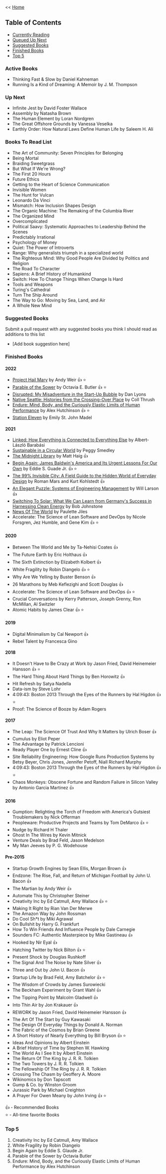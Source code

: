 << [Home](https://github.com/dubrie/public)

## Table of Contents

- [Currently Reading](#currently-reading)
- [Queued Up Next](#up-next)
- [Suggested Books](#books-to-read-list)
- [Finished Books](#finished-books)
- [Top 5](#top-5)

### Active Books
- Thinking Fast & Slow by Daniel Kahneman
- Running Is a Kind of Dreaming: A Memoir by J. M. Thompson 


### Up Next
- Infinite Jest by David Foster Wallace
- Assembly by Natasha Brown   
- The Human Element by Loran Nordgren  
- The Great Offshore Grounds by Vanessa Veselka
- Earthly Order: How Natural Laws Define Human Life by Saleem H. Ali

### Books To Read List

- The Art of Community: Seven Principles for Belonging  
- Being Mortal
- Braiding Sweetgrass 
- But What If We're Wrong? 
- The First 20 Hours
- Future Ethics
- Getting to the Heart of Science Communication  
- Invisible Women
- The Hunt for Vulcan
- Leonardo Da Vinci  
- Mismatch: How Inclusion Shapes Design  
- The Organic Machine: The Remaking of the Columbia River
- The Organized Mind
- Overcomplicated
- Political Saavy: Systematic Approaches to Leadership Behind the Scenes
- Predictably Irrational
- Psychology of Money
- Quiet: The Power of Introverts
- Range: Why generalists triumph in a specialized world
- The Righteous Mind: Why Good People Are Divided by Politics and Religion
- The Road To Character
- Sapiens: A Brief History of Humankind
- Switch: How To Change Things When Change Is Hard
- Tools and Weapons
- Turing's Cathedral
- Turn The Ship Around 
- The Way to Go: Moving by Sea, Land, and Air 
- A Whole New Mind  

### Suggested Books

Submit a pull request with any suggested books you think I should read as additions to this list
- [Add book suggestion here]

### Finished Books

#### 2022
- [Project Hail Mary](/archive/books/parable-of-the-sower.md) by Andy Weir :thumbsup: :star:
- [Parable of the Sower](/archive/books/parable-of-the-sower.md) by Octavia E. Butler :thumbsup: :star:
- [Disrupted: My Misadventure in the Start-Up Bubble](/archive/books/disrupted.md) by Dan Lyons
- [Native Seattle: Histories from the Crossing-Over Place](/archive/books/native-seattle.md) by Coll Thrush
- [Endure: Mind, Body, and the Curiously Elastic Limits of Human Performance](/archive/books/endure.md) by Alex Hutchinson :thumbsup: :star: 
- [Station Eleven](/archive/books/station-eleven.md) by Emily St. John Madel  


#### 2021
- [Linked: How Everything is Connected to Everything Else](/archive/books/sustainable-in-a-circular-world.md) by Albert-László Barabási  
- [Sustainable in a Circular World](/archive/books/sustainable-in-a-circular-world.md) by Peggy Smedley  
- [The Midnight Library](/archive/books/the-midnight-library.md) by Matt Haig :thumbsup:
- [Begin Again:  James Baldwin's America and Its Urgent Lessons For Our Own](/archive/books/begin-again.md) by Eddie S. Guade Jr. :thumbsup: :star:
- [The 99% Invisible City: A Field Guide to the Hidden World of Everyday Design](/archive/books/the-99-invisible-city.md) by Roman Mars and Kurt Kohlstedt :thumbsup:
- [An Elegant Puzzle: Systems of Engineering Management](/archive/books/an-elegant-puzzle.md) by Will Larson :thumbsup:
- [Switching To Solar: What We Can Learn from Germany's Success in Harnessing Clean Energy](/archive/books/switching-to-solar.md) by Bob Johnstone  
- [News Of The World](/archive/books/news-of-the-world.md) by Paulette Jiles
- Accelerate: The Science of Lean Software and DevOps by Nicole Forsgren, Jez Humble, and Gene Kim :thumbsup: :star:

#### 2020
- Between The World and Me by Ta-Nehisi Coates :thumbsup:
- The Future Earth by Eric Holthaus :thumbsup:
- The Sixth Extinction by Elizabeth Kolbert :thumbsup:
- White Fragility by Robin Diangelo :thumbsup: :star:
- Why Are We Yelling by Buster Benson :thumbsup:
- 26 Marathons by Meb Keflezighi and Scott Douglas :thumbsup:
- Accelerate: The Science of Lean Software and DevOps :thumbsup: :star:
- Crucial Conversations by Kerry Patterson, Joseph Grenny, Ron McMillan, Al Switzler  
- Atomic Habits by James Clear :thumbsup: :star: 

#### 2019
- Digital Minimalism by Cal Newport :thumbsup:
- Rebel Talent by Francesca Gino  

#### 2018
- It Doesn't Have to Be Crazy at Work by Jason Fried, David Heinemeier Hansson :thumbsup: :star: 
- The Hard Thing About Hard Things by Ben Horowitz :thumbsup:   
- Hit Refresh by Satya Nadella  
- Data-ism by Steve Lohr  
- 4:09:43: Boston 2013 Through the Eyes of the Runners by Hal Higdon :thumbsup: :star:   
- Proof: The Science of Booze by Adam Rogers  

#### 2017
- The Leap: The Science Of Trust And Why It Matters by Ulrich Boser :thumbsup:  
- Cumulus by Eliot Peper  
- The Advantage by Patrick Lencioni  
- Ready Player One by Ernest Cline :thumbsup:  
- Site Reliability Engineering: How Google Runs Production Systems by Betsy Beyer, Chris Jones, Jennifer Petoff, Niall Richard Murphy
- 4:09:43: Boston 2013 Through the Eyes of the Runners by Hal Higdon :thumbsup: :star:  
- Chaos Monkeys: Obscene Fortune and Random Failure in Silicon Valley by Antonio Garcia Martinez :thumbsup:   

#### 2016
- Gumption: Relighting the Torch of Freedom with America's Gutsiest Troublemakers by Nick Offerman
- Peopleware: Productive Projects and Teams by Tom DeMarco :thumbsup: :star:
- Nudge by Richard H Thaler
- Ghost In The Wires by Kevin Mitnick
- Venture Deals by Brad Feld, Jason Medelson
- My Man Jeeves by P. G. Wodehouse

#### Pre-2015
- Startup Growth Engines by Sean Ellis, Morgan Brown :thumbsup:
- Endzone: The Rise, Fall, and Return of Michigan Football by John U. Bacon :thumbsup:
- The Martian by Andy Weir :thumbsup:
- Automate This by Christopher Steiner
- Creativity Inc by Ed Catmull, Amy Wallace :thumbsup: :star:
- Making It Right by Rian Van Der Merwe
- The Amazon Way by John Rossman
- Do Cool Sh*t by Miki Agrawal
- On Bullshit by Harry G. Frankfurt
- How To Win Friends And Influence People by Dale Carnegie
- Sounders FC: Authentic Masterpiece by Mike Gastineau :thumbsup:
- Hooked by Nir Eyal :thumbsup:
- Hatching Twitter by Nick Bilton :thumbsup: :star:
- Present Shock by Douglas Rushkoff
- The Signal And The Noise by Nate Silver :thumbsup:
- Three and Out by John U. Bacon :thumbsup:
- Startup Life by Brad Feld, Amy Batchelor :thumbsup: :star:
- The Wisdom of Crowds by James Surowiecki
- The Beckham Experiment by Grant Wahl :thumbsup:
- The Tipping Point by Malcolm Gladwell :thumbsup:
- Into Thin Air by Jon Krakauer :thumbsup:
- REWORK by Jason Fried, David Heinemeier Hansson :thumbsup:
- The Art Of The Start by Guy Kawasaki
- The Design Of Everyday Things by Donald A. Norman
- The Fabric of the Cosmos by Brian Greene
- A Short History of Nearly Everything by Bill Bryson :thumbsup: :star:
- Ideas And Opinions by Albert Einstein
- A Brief History of Time by Stephen W. Hawking
- The World As I See It by Albert Einstein
- The Return Of The King by J. R. R. Tolkien
- The Two Towers by J. R. R. Tolkien
- The Fellowship Of The Ring by J. R. R. Tolkien
- Crossing The Chasm by Geoffery A. Moore
- Wikinomics by Don Tapscott
- Gump & Co. by Winston Groom
- Jurassic Park by Michael Creighton
- A Prayer For Owen Meany by John Irving :thumbsup: :star:

:thumbsup: - Recommended Books  
:star: - All-time favorite Books  

### Top 5

1. Creativity Inc by Ed Catmull, Amy Wallace
1. White Fragility by Robin Diangelo
1. Begin Again by Eddie S. Glaude Jr.
1. Parable of the Sower by Octavia Butler
1. Endure: Mind, Body, and the Curiously Elastic Limits of Human Performance by Alex Hutchinson
